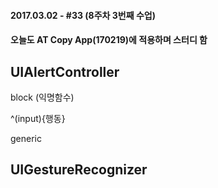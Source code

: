 #### 2017.03.02 - #33 (8주차 3번째 수업)

#### 오늘도 AT Copy App(170219)에 적용하며 스터디 함

## UIAlertController

block (익명함수)

^(input){행동}  

generic  


## UIGestureRecognizer
